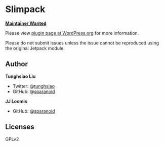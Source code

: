 # Slimpack

[**Maintainer Wanted**](https://github.com/sparanoid/slimpack/issues/1)

Please view [plugin page at WordPress.org](https://wordpress.org/plugins/slimpack/) for more information.

Please do not submit issues unless the issue cannot be reproduced using the original Jetpack module.

## Author

**Tunghsiao Liu**

- Twitter: @[tunghsiao](http://twitter.com/tunghsiao)
- GitHub: @[sparanoid](http://github.com/sparanoid)

**JJ Loomis**

- GitHub: @[sparanoid](http://github.com/jjloomis)

## Licenses

GPLv2
